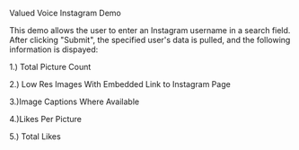 Valued Voice Instagram Demo

This demo allows the user to enter an Instagram username in a search field. After clicking "Submit", the specified user's data is pulled, and the following information is dispayed:

1.) Total Picture Count

2.) Low Res Images With Embedded Link to Instagram Page

3.)Image Captions Where Available

4.)Likes Per Picture

5.) Total Likes
